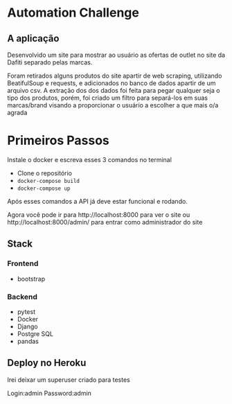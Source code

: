 # Automation Challenge

## A aplicação

Desenvolvido um site para mostrar ao usuário as ofertas de outlet no site da Dafiti separado pelas marcas. 

Foram retirados alguns produtos do site apartir de web scraping, utilizando BeatifulSoup e requests, e adicionados no banco de dados apartir de um arquivo csv. A extração dos dos dados foi feita para pegar qualquer seja o tipo dos produtos, porém, foi criado um filtro para separá-los em suas marcas/brand visando a proporcionar o usuário a escolher a que mais o/a agrada

# Primeiros Passos

Instale o docker e escreva esses 3 comandos no terminal 

- Clone o repositório
- `docker-compose build`
- `docker-compose up`

Após esses comandos a API já deve estar funcional e rodando.

Agora você pode ir para http://localhost:8000 para ver o site ou http://localhost:8000/admin/ para entrar como administrador do site

## Stack

### Frontend 

- bootstrap

###  Backend

- pytest
- Docker
- Django
- Postgre SQL
- pandas

## Deploy no Heroku

Irei deixar um superuser criado para testes

Login:admin
Password:admin
